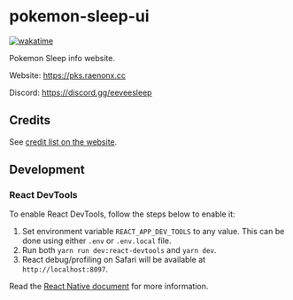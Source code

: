 # pokemon-sleep-ui

[![wakatime](https://wakatime.com/badge/user/9c3313d2-5936-4c7c-a318-28510e725dae/project/809a1333-d9ee-4528-aeec-32e6ff4ba693.svg?style=flat-square)](https://wakatime.com/badge/user/9c3313d2-5936-4c7c-a318-28510e725dae/project/809a1333-d9ee-4528-aeec-32e6ff4ba693)

Pokemon Sleep info website.

Website: https://pks.raenonx.cc

Discord: https://discord.gg/eeveesleep

## Credits

See [credit list on the website](https://pks.raenonx.cc/en/docs/view/credits).

## Development

### React DevTools

To enable React DevTools, follow the steps below to enable it:

1. Set environment variable `REACT_APP_DEV_TOOLS` to any value. This can be done using either `.env` or `.env.local` file.
2. Run both `yarn run dev:react-devtools` and `yarn dev`.
3. React debug/profiling on Safari will be available at `http://localhost:8097`.

Read the [React Native document](https://reactnative.dev/docs/react-devtools) for more information.
